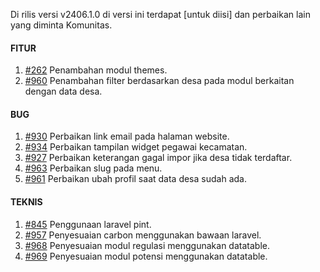 Di rilis versi v2406.1.0 di versi ini terdapat [untuk diisi] dan perbaikan lain yang diminta Komunitas.


#### FITUR

1. [#262](https://github.com/OpenSID/OpenDK/issues/262) Penambahan modul themes.
2. [#960](https://github.com/OpenSID/OpenDK/issues/960) Penambahan filter berdasarkan desa pada modul berkaitan dengan data desa.


#### BUG
 
1. [#930](https://github.com/OpenSID/OpenDK/issues/930) Perbaikan link email pada halaman website.
2. [#934](https://github.com/OpenSID/OpenDK/issues/934) Perbaikan tampilan widget pegawai kecamatan.
3. [#927](https://github.com/OpenSID/OpenDK/issues/927) Perbaikan keterangan gagal impor jika desa tidak terdaftar.
4. [#963](https://github.com/OpenSID/OpenDK/issues/963) Perbaikan slug pada menu.
5. [#961](https://github.com/OpenSID/OpenDK/issues/961) Perbaikan ubah profil saat data desa sudah ada.


#### TEKNIS

1. [#845](https://github.com/OpenSID/OpenDK/issues/845) Penggunaan laravel pint.
2. [#957](https://github.com/OpenSID/OpenDK/issues/957) Penyesuaian carbon menggunakan bawaan laravel.
3. [#968](https://github.com/OpenSID/OpenDK/issues/968) Penyesuaian modul regulasi menggunakan datatable.
4. [#969](https://github.com/OpenSID/OpenDK/issues/969) Penyesuaian modul potensi menggunakan datatable.